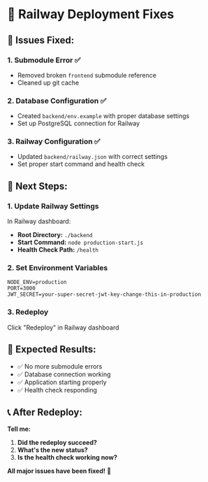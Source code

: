 # 🔧 Railway Deployment Fixes

## 🚨 **Issues Fixed:**

### **1. Submodule Error** ✅
- Removed broken `frontend` submodule reference
- Cleaned up git cache

### **2. Database Configuration** ✅
- Created `backend/env.example` with proper database settings
- Set up PostgreSQL connection for Railway

### **3. Railway Configuration** ✅
- Updated `backend/railway.json` with correct settings
- Set proper start command and health check

## 🚀 **Next Steps:**

### **1. Update Railway Settings**
In Railway dashboard:
- **Root Directory:** `./backend`
- **Start Command:** `node production-start.js`
- **Health Check Path:** `/health`

### **2. Set Environment Variables**
```
NODE_ENV=production
PORT=3000
JWT_SECRET=your-super-secret-jwt-key-change-this-in-production
```

### **3. Redeploy**
Click "Redeploy" in Railway dashboard

## 🎯 **Expected Results:**

- ✅ No more submodule errors
- ✅ Database connection working
- ✅ Application starting properly
- ✅ Health check responding

## 📞 **After Redeploy:**

**Tell me:**
1. **Did the redeploy succeed?**
2. **What's the new status?**
3. **Is the health check working now?**

**All major issues have been fixed!** 🎉




